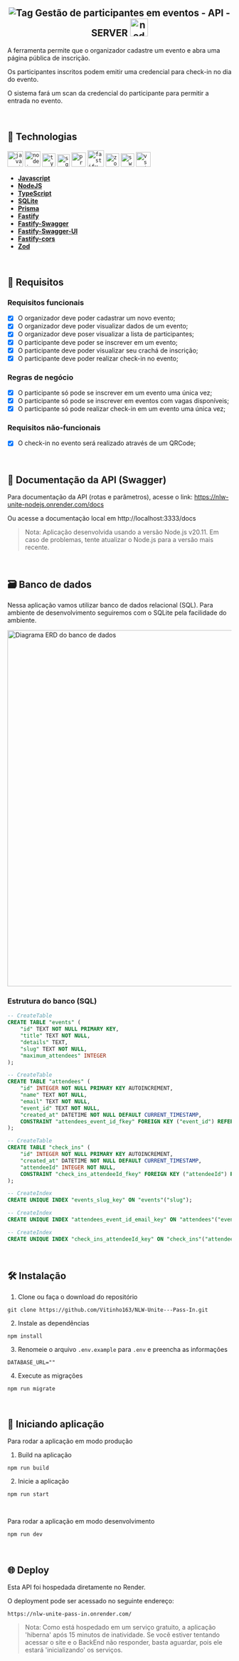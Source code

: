 <div align="center">
    <h2>
        <img src="imagens/tag.svg" alt="Tag">
        Gestão de participantes em eventos - API - SERVER  
        <img src="https://raw.githubusercontent.com/devicons/devicon/master/icons/nodejs/nodejs-original-wordmark.svg" alt="nodejs" width="40" height="40" style="border: none;">
    </h2>
</div>



A ferramenta permite que o organizador cadastre um evento e abra uma página pública de inscrição.

Os participantes inscritos podem emitir uma credencial para check-in no dia do evento.

O sistema fará um scan da credencial do participante para permitir a entrada no evento.

<br>

## 🚀 Technologias
<p>
  <code><img height="35" alt="javascript logo" src="https://i0.wp.com/pt.mundobabushka.com/wp-content/uploads/sites/5/2016/03/js-logo.png?fit=500%2C500&ssl=1"></code>
  <code><img height="35" alt="nodejs logo" src="https://raw.githubusercontent.com/github/explore/80688e429a7d4ef2fca1e82350fe8e3517d3494d/topics/nodejs/nodejs.png"></code>
  <code><img height="30" alt="typescript logo" src="https://raw.githubusercontent.com/github/explore/80688e429a7d4ef2fca1e82350fe8e3517d3494d/topics/typescript/typescript.png"></code>
  <code><img height="28" alt="sqlite logo" src="https://i.postimg.cc/zXSKfSwL/sqlite.jpg"></code>
  <code><img height="32" alt="prisma logo" src="https://i.postimg.cc/769r6RLs/prisma.png"></code>
  <code><img height="37" alt="fastify logo" src="https://i.postimg.cc/N0bHxgCQ/fastify.png"></code>
  <code><img height="30" alt="zod logo" src="https://i.postimg.cc/LXLB3dPD/zod-logo.png"></code>
  <code><img height="30" alt="swagger logo" src="https://i.postimg.cc/wBSQNx13/swagger-logo.png"></code>
  <code><img height="33" alt="vs code logo" src="https://raw.githubusercontent.com/github/explore/80688e429a7d4ef2fca1e82350fe8e3517d3494d/topics/visual-studio-code/visual-studio-code.png"></code>
</p>

- **[Javascript](https://www.javascript.com/)**
- **[NodeJS](https://nodejs.org/)**
- **[TypeScript](https://www.typescriptlang.org/)**
- **[SQLite](https://www.sqlite.org/)**
- **[Prisma](https://www.prisma.io/)**
- **[Fastify](https://fastify.dev/)**
- **[Fastify-Swagger](https://github.com/fastify/fastify-swagger)**
- **[Fastify-Swagger-UI](https://github.com/fastify/fastify-swagger-ui)**
- **[Fastify-cors](https://github.com/fastify/fastify-cors)**
- **[Zod](https://zod.dev/)**

<br>


## 📑 Requisitos

### Requisitos funcionais

- [x] O organizador deve poder cadastrar um novo evento;
- [x] O organizador deve poder visualizar dados de um evento;
- [x] O organizador deve poser visualizar a lista de participantes; 
- [x] O participante deve poder se inscrever em um evento;
- [x] O participante deve poder visualizar seu crachá de inscrição;
- [x] O participante deve poder realizar check-in no evento;

### Regras de negócio

- [x] O participante só pode se inscrever em um evento uma única vez;
- [x] O participante só pode se inscrever em eventos com vagas disponíveis;
- [x] O participante só pode realizar check-in em um evento uma única vez;

### Requisitos não-funcionais

- [x] O check-in no evento será realizado através de um QRCode;

<br>

## 📝 Documentação da API (Swagger)

Para documentação da API (rotas e parâmetros), acesse o link: https://nlw-unite-nodejs.onrender.com/docs

Ou acesse a documentação local em http://localhost:3333/docs

>Nota: Aplicação  desenvolvida usando a versão Node.js v20.11. Em caso de problemas, tente atualizar o Node.js para a versão mais recente.

<br>

## 🗃️ Banco de dados

Nessa aplicação vamos utilizar banco de dados relacional (SQL). Para ambiente de desenvolvimento seguiremos com o SQLite pela facilidade do ambiente.

<img src="imagens/erd.svg" alt="Diagrama ERD do banco de dados" width="800" height="800">

<br>

### Estrutura do banco (SQL)

```sql
-- CreateTable
CREATE TABLE "events" (
    "id" TEXT NOT NULL PRIMARY KEY,
    "title" TEXT NOT NULL,
    "details" TEXT,
    "slug" TEXT NOT NULL,
    "maximum_attendees" INTEGER
);

-- CreateTable
CREATE TABLE "attendees" (
    "id" INTEGER NOT NULL PRIMARY KEY AUTOINCREMENT,
    "name" TEXT NOT NULL,
    "email" TEXT NOT NULL,
    "event_id" TEXT NOT NULL,
    "created_at" DATETIME NOT NULL DEFAULT CURRENT_TIMESTAMP,
    CONSTRAINT "attendees_event_id_fkey" FOREIGN KEY ("event_id") REFERENCES "events" ("id") ON DELETE RESTRICT ON UPDATE CASCADE
);

-- CreateTable
CREATE TABLE "check_ins" (
    "id" INTEGER NOT NULL PRIMARY KEY AUTOINCREMENT,
    "created_at" DATETIME NOT NULL DEFAULT CURRENT_TIMESTAMP,
    "attendeeId" INTEGER NOT NULL,
    CONSTRAINT "check_ins_attendeeId_fkey" FOREIGN KEY ("attendeeId") REFERENCES "attendees" ("id") ON DELETE RESTRICT ON UPDATE CASCADE
);

-- CreateIndex
CREATE UNIQUE INDEX "events_slug_key" ON "events"("slug");

-- CreateIndex
CREATE UNIQUE INDEX "attendees_event_id_email_key" ON "attendees"("event_id", "email");

-- CreateIndex
CREATE UNIQUE INDEX "check_ins_attendeeId_key" ON "check_ins"("attendeeId");
```

<br>

## 🛠️ Instalação

1. Clone ou faça o download do repositório
```
git clone https://github.com/Vitinho163/NLW-Unite---Pass-In.git
```

2. Instale as dependências
```
npm install
```

3. Renomeie o arquivo `.env.example` para `.env` e preencha as informações
```
DATABASE_URL=""
```

4. Execute as migrações
```
npm run migrate
```

<br>

## 🚀 Iniciando aplicação

Para rodar a aplicação em modo produção

1. Build na aplicação
```
npm run build
```

2. Inicie a aplicação
```
npm run start
```

<br>

Para rodar a aplicação em modo desenvolvimento
```
npm run dev
```

<br>

## 🌐 Deploy

Esta API foi hospedada diretamente no Render.

O deployment pode ser acessado no seguinte endereço:
```
https://nlw-unite-pass-in.onrender.com/
```

>Nota: Como está hospedado em um serviço gratuito, a aplicação 'hiberna' após 15 minutos de inatividade. Se você estiver tentando acessar o site e o BackEnd não responder, basta aguardar, pois ele estará 'inicializando' os serviços.